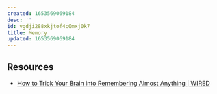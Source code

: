 ```yaml
---
created: 1653569069184
desc: ''
id: vgdji288xkjtof4c0mxj0k7
title: Memory
updated: 1653569069184
---
```

   
## Resources   
   
   
- [How to Trick Your Brain into Remembering Almost Anything | WIRED](https://www.wired.com/story/how-to-trick-your-brain-to-remember-almost-anything/?utm_social-type=owned&mbid=social_twitter&utm_medium=social&utm_brand=wired&utm_source=twitter)
